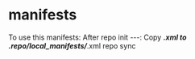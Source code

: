 # manifests
To use this manifests:
After repo init ---:
Copy ***.xml to .repo/local_manifests/***.xml
repo sync
